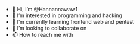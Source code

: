 - 👋 Hi, I’m @Hannannawaw1
- 👀 I’m interested in programming and hacking
- 🌱 I’m currently learning frontend web and pentest
- 💞️ I’m looking to collaborate on 
- 📫 How to reach me with 

<!---
Hannannawaw1/Hannannawaw1 is a ✨ special ✨ repository because its `README.md` (this file) appears on your GitHub profile.
You can click the Preview link to take a look at your changes.
--->
